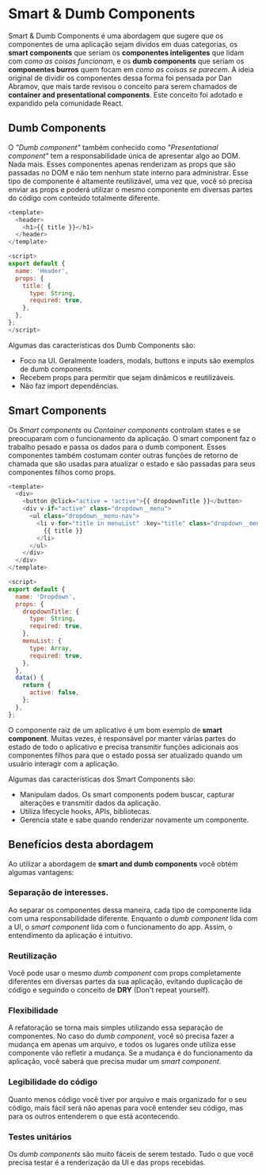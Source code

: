# Smart & Dumb Components

Smart & Dumb Components é uma abordagem que sugere que os componentes de uma aplicação sejam dividos em duas categorias, os **smart components** que seriam os **componentes inteligentes** que lidam com *como as coisas funcionam*, e os **dumb components** que seriam os **componentes burros** quem focam em *como as coisas se parecem*. A ideia original de dividir os componentes dessa forma foi pensada por Dan Abramov, que mais tarde revisou o conceito para serem chamados de **container and presentational components**. Este conceito foi adotado e expandido pela comunidade React.

## Dumb Components
O *"Dumb component"* também conhecido como *"Presentational component"* tem a responsabilidade única de apresentar algo ao DOM. Nada mais. Esses componentes apenas renderizam as props que são passadas no DOM e não tem nenhum state interno para administrar. Esse tipo de componente é altamente reutilizável, uma vez que, você só precisa enviar as props e poderá utilizar o mesmo componente em diversas partes do código com conteúdo totalmente diferente.

```js
<template>
  <header>
    <h1>{{ title }}</h1>
  </header>
</template>

<script>
export default {
  name: 'Header',
  props: {
    title: {
      type: String,
      required: true,
    },
  },
};
</script>
```

Algumas das características dos Dumb Components são:
- Foco na UI. Geralmente loaders, modals, buttons e inputs são exemplos de dumb components.
- Recebem props para permitir que sejam dinâmicos e reutilizáveis.
- Não faz import dependências.

## Smart Components
Os *Smart components* ou *Container components* controlam states e se preocuparam com o funcionamento da aplicação. O smart component faz o trabalho pesado e passa os dados para o dumb component. Esses componentes também costumam conter outras funções de retorno de chamada que são usadas para atualizar o estado e são passadas para seus componentes filhos como props.

```js
<template>
  <div>
    <button @click="active = !active">{{ dropdownTitle }}</button>
    <div v-if="active" class="dropdown__menu">
      <ul class="dropdown__menu-nav">
        <li v-for="title in menuList" :key="title" class="dropdown__menu-item">
          {{ title }}
        </li>
      </ul>
    </div>
  </div>
</template>

<script>
export default {
  name: 'Dropdown',
  props: {
    dropdownTitle: {
      type: String,
      required: true,
    },
    menuList: {
      type: Array,
      required: true,
    },
  },
  data() {
    return {
      active: false,
    };
  },
};
```

O componente raiz de um aplicativo é um bom exemplo de **smart component**. Muitas vezes, é responsável por manter várias partes do estado de todo o aplicativo e precisa transmitir funções adicionais aos componentes filhos para que o estado possa ser atualizado quando um usuário interagir com a aplicação.

Algumas das características dos Smart Components são:
- Manipulam dados. Os smart components podem buscar, capturar alterações e transmitir dados da aplicação.
- Utiliza lifecycle hooks, APIs, bibliotecas.
- Gerencia state e sabe quando renderizar novamente um componente.

## Benefícios desta abordagem
Ao utilizar a abordagem de **smart and dumb components** você obtém algumas vantagens:

### Separação de interesses.
Ao separar os componentes dessa maneira, cada tipo de componente lida com uma responsabilidade diferente. Enquanto o *dumb component* lida com a UI, o *smart component* lida com o funcionamento do app. Assim, o entendimento da aplicação é intuitivo.

### Reutilização
Você pode usar o mesmo *dumb component* com props completamente diferentes em diversas partes da sua aplicação, evitando duplicação de código e seguindo o conceito de **DRY** (Don't repeat yourself).

### Flexibilidade
A refatoração se torna mais simples utilizando essa separação de componentes. No caso do *dumb component*, você só precisa fazer a mudança em apenas um arquivo, e todos os lugares onde utiliza esse componente vão refletir a mudança. Se a mudança é do funcionamento da aplicação, você saberá que precisa mudar um *smart component*. 

### Legibilidade do código
Quanto menos código você tiver por arquivo e mais organizado for o seu código, mais fácil será não apenas para você entender seu código, mas para os outros entenderem o que está acontecendo.

### Testes unitários
Os *dumb components* são muito fáceis de serem testado. Tudo o que você precisa testar é a renderização da UI e das props recebidas.